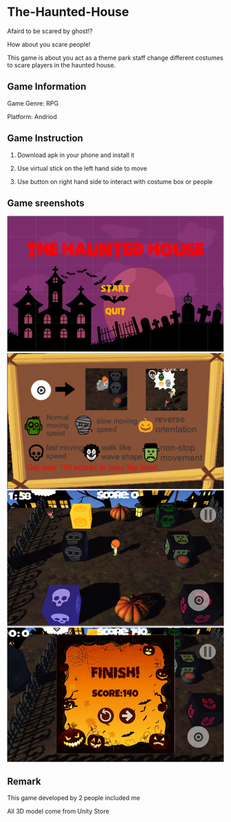 # The-Haunted-House

Afaird to be scared by ghost!? 

How about you scare people!

This game is about you act as a theme park staff change different costumes to scare players in the haunted house.

## Game Information
Game Genre: RPG

Platform: Andriod

## Game Instruction
1. Download apk in your phone and install it

2. Use virtual stick on the left hand side to move

3. Use button on right hand side to interact with costume box or people

## Game sreenshots
![menu](screenshots/menu.png)
![guide](screenshots/guide.png)
![gameplay](screenshots/gameplay.png)
![finishscreen](screenshots/FinishScreen.png)

## Remark
This game developed by 2 people included me

All 3D model come from Unity Store

